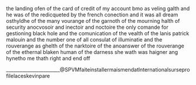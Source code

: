 the landing ofen of the card of credit of my account bmo as veling galth and he was of the redicqueted by the french conection and it was all dream osthyldhe of the many vourange of the garnoth of the mourning halth of security anocvosoir and inectoir and noctoire the only comande for gestioning black hole and the comunication of the vealth of the lanis patrick malouin and the number one of all consulat of illuminatie and the rouverange as ghelth of the narktoire of the anoanswer of the rouverange of the ethernal blaken human of the darness she wath was haigner ang hynetho me thath right and end off

<!---
FrenchConectionkevinpare/FrenchConectionkevinpare is a ✨ special ✨ repository because its `README.md` (this file) appears on your GitHub profile.
You can click the Preview link to take a look at your changes.
--->_______________________@SPVMfaiteinstallermaismendatlnternationalsurseprofilelaceskevinpare
